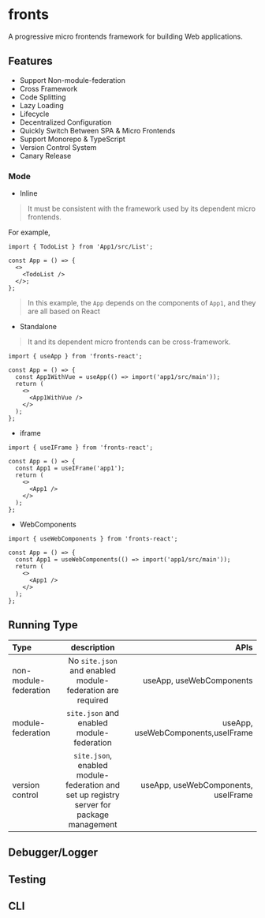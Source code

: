 # fronts

A progressive micro frontends framework for building Web applications.

## Features

- Support Non-module-federation
- Cross Framework
- Code Splitting
- Lazy Loading
- Lifecycle
- Decentralized Configuration
- Quickly Switch Between SPA & Micro Frontends
- Support Monorepo & TypeScript
- Version Control System
- Canary Release

### Mode

- Inline

> It must be consistent with the framework used by its dependent micro frontends.

For example,

```tsx
import { TodoList } from 'App1/src/List';

const App = () => {
  <>
    <TodoList />
  </>;
};
```

> In this example, the `App` depends on the components of `App1`, and they are all based on React

- Standalone

> It and its dependent micro frontends can be cross-framework.

```tsx
import { useApp } from 'fronts-react';

const App = () => {
  const App1WithVue = useApp(() => import('app1/src/main'));
  return (
    <>
      <App1WithVue />
    </>
  );
};
```

- iframe

```tsx
import { useIFrame } from 'fronts-react';

const App = () => {
  const App1 = useIFrame('app1');
  return (
    <>
      <App1 />
    </>
  );
};
```

- WebComponents

```tsx
import { useWebComponents } from 'fronts-react';

const App = () => {
  const App1 = useWebComponents(() => import('app1/src/main'));
  return (
    <>
      <App1 />
    </>
  );
};
```

## Running Type

| Type                  |                                       description                                        |                                APIs |
| :-------------------- | :--------------------------------------------------------------------------------------: | ----------------------------------: |
| non-module-federation |                No `site.json` and enabled module-federation are required                 |            useApp, useWebComponents |
| module-federation     |                        `site.json` and enabled module-federation                         |  useApp, useWebComponents,useIFrame |
| version control       | `site.json`, enabled module-federation and set up registry server for package management | useApp, useWebComponents, useIFrame |

## Debugger/Logger

## Testing

## CLI
